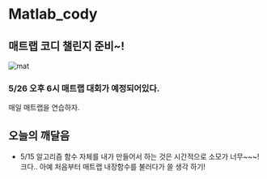 # Matlab_cody
## 매트랩 코디 챌린지 준비~!


![mat](https://user-images.githubusercontent.com/72690461/118354146-98567900-b5a4-11eb-99c4-a85e15d94428.jpg)

### 5/26 오후 6시 매트랩 대회가 예정되어있다.

매일 매트랩을 연습하자.
## 오늘의 깨달음
- 5/15 알고리즘 함수 자체를 내가 만들어서 하는 것은 시간적으로 소모가 너무~~~! 크다.. 아예 처음부터 매트랩 내장함수를 불러다가 쓸 생각 하기! 
